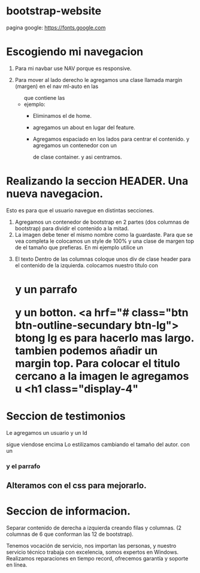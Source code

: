 # bootstrap-website

<!--My fonts-->
pagina google: https://fonts.google.com

# Escogiendo mi navegacion 
<!--NAVIGATION-->
1. Para mi navbar use NAV porque es responsive.

2. Para mover al lado derecho le agregamos una clase llamada margin (margen) en el nav ml-auto en las <ul> que contiene las <li>
ejemplo:  <ul class="navbar-nav ml-auto">

3. Eliminamos el <span> de home.
4. agregamos un about en lugar del feature.
5. Agregamos espaciado en los lados para centrar el contenido. y agregamos un contenedor con un <div> de clase container. y asi centramos.


# Realizando la seccion HEADER. Una nueva navegacion.
<!--HEADER-->
Esto es para que el usuario navegue en distintas secciones.
1. Agregamos un contenedor de bootstrap en 2 partes (dos columnas de bootstrap) para dividir el contenido a la mitad.
2. La imagen debe tener el mismo nombre como la guardaste. Para que se vea completa le colocamos un style de 100% y una clase de margen top de el tamaño que prefieras. En mi ejemplo utilice un 
<div class="container mt-5">

3. El texto
Dentro de las columnas coloque unos div de clase header para el contenido de la izquierda. colocamos nuestro titulo con <h1> y un parrafo <p> y un botton.
<a hrf="# class="btn btn-outline-secundary btn-lg"> btong lg es para hacerlo mas largo. tambien podemos añadir un margin top.
Para colocar el titulo cercano a la imagen le agregamos u <h1 class="display-4"

# Seccion de testimonios
<!--TESTIMONIOS-->
Le agregamos un usuario y un Id
 <p class="mb-2"> sigue viendose encima
Lo estilizamos cambiando el tamaño del autor. con un <h3>
y el parrafo <h2>
Alteramos con el css para mejorarlo.

# Seccion de informacion.
<!--Info ONE-->
Separar contenido de derecha a izquierda creando filas y columnas. (2 columnas de 6 que conforman las 12 de bootstrap).






Tenemos vocación de servicio, nos importan las personas, y nuestro 
      servicio técnico trabaja con excelencia, somos expertos en Windows. 
      Realizamos reparaciones en tiempo record, ofrecemos garantía y soporte en línea.